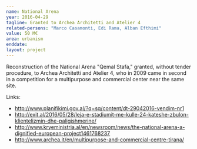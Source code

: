 ```yaml
---
name: National Arena
year: 2016-04-29
tagline: Granted to Archea Architetti and Atelier 4
related-persons: "Marco Casamonti, Edi Rama, Alban Efthimi"
value: 50 M€
area: urbanism
enddate:
layout: project
---
```


Reconstruction of the National Arena "Qemal Stafa," granted, without tender procedure, to Archea Architetti and Atelier 4, who in 2009 came in second in a competition for a multipurpose and commercial center near the same site.



Links:
* <http://www.planifikimi.gov.al/?q=sq/content/dt-29042016-vendim-nr1>
* <http://exit.al/2016/05/28/leja-e-stadiumit-me-kulle-24-kateshe-zbulon-klientelizmin-dhe-paligjshmerine/>
* <http://www.kryeministria.al/en/newsroom/news/the-national-arena-a-dignified-european-project1461768237>
* <http://www.archea.it/en/multipurpose-and-commercial-centre-tirana/>
